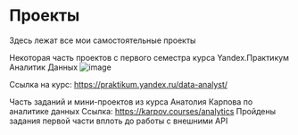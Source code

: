 # Проекты
Здесь лежат все мои самостоятельные проекты 

Некоторая часть проектов с первого семестра курса Yandex.Практикум Аналитик Данных
![image](https://user-images.githubusercontent.com/75040556/115713441-ae469480-a37e-11eb-8206-6e0a0e1bcb60.png)

Ссылка на курс: https://praktikum.yandex.ru/data-analyst/


Часть заданий и мини-проектов из курса Анатолия Карпова по аналитике данных 
Ссылка: https://karpov.courses/analytics
Пройдены задания первой части вплоть до работы с внешними API
